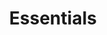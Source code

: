 ---
title: Essentials
_hide_content: true
collection: essentials
overview_markdown: |
  Everyday jewels need not be ordinary! Assael Essentials are designed to become an element of signature style, rather than just being reserved for special occasions. Easily dressed up or down, Essentials is all about pearls for the 21st century.
order_number: 2
---